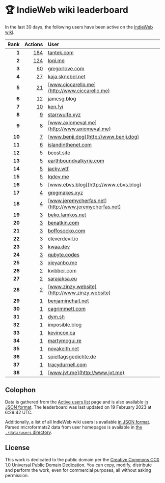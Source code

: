 # 🏆 IndieWeb wiki leaderboard

In the last 30 days, the following users have been active on the [IndieWeb wiki](https://indieweb.org).

| Rank | Actions | User |
|-----:|--------:|:-----|
| **1** | [184](https://indieweb.org/Special:Contributions/Tantek.com) | [tantek.com](http://tantek.com) |
| **2** | [124](https://indieweb.org/Special:Contributions/Loqi.me) | [loqi.me](http://loqi.me) |
| **3** | [60](https://indieweb.org/Special:Contributions/Gregorlove.com) | [gregorlove.com](http://gregorlove.com) |
| **4** | [27](https://indieweb.org/Special:Contributions/Kaja.sknebel.net) | [kaja.sknebel.net](http://kaja.sknebel.net) |
| **5** | [21](https://indieweb.org/Special:Contributions/Www.ciccarello.me) | [www.ciccarello.me](http://www.ciccarello.me) |
| **6** | [12](https://indieweb.org/Special:Contributions/Jamesg.blog) | [jamesg.blog](http://jamesg.blog) |
| **7** | [10](https://indieweb.org/Special:Contributions/Ken.fyi) | [ken.fyi](http://ken.fyi) |
| **8** | [9](https://indieweb.org/Special:Contributions/Starrwulfe.xyz) | [starrwulfe.xyz](http://starrwulfe.xyz) |
| **9** | [8](https://indieweb.org/Special:Contributions/Www.axiomeval.me) | [www.axiomeval.me](http://www.axiomeval.me) |
| **10** | [7](https://indieweb.org/Special:Contributions/Www.benji.dog) | [www.benji.dog](http://www.benji.dog) |
| **11** | [6](https://indieweb.org/Special:Contributions/Islandinthenet.com) | [islandinthenet.com](http://islandinthenet.com) |
| **12** | [5](https://indieweb.org/Special:Contributions/Bcost.site) | [bcost.site](http://bcost.site) |
| **13** | [5](https://indieweb.org/Special:Contributions/Earthboundvalkyrie.com) | [earthboundvalkyrie.com](http://earthboundvalkyrie.com) |
| **14** | [5](https://indieweb.org/Special:Contributions/Jacky.wtf) | [jacky.wtf](http://jacky.wtf) |
| **15** | [5](https://indieweb.org/Special:Contributions/Lqdev.me) | [lqdev.me](http://lqdev.me) |
| **16** | [5](https://indieweb.org/Special:Contributions/Www.ebvs.blog) | [www.ebvs.blog](http://www.ebvs.blog) |
| **17** | [4](https://indieweb.org/Special:Contributions/Gregmakes.xyz) | [gregmakes.xyz](http://gregmakes.xyz) |
| **18** | [4](https://indieweb.org/Special:Contributions/Www.jeremycherfas.net) | [www.jeremycherfas.net](http://www.jeremycherfas.net) |
| **19** | [3](https://indieweb.org/Special:Contributions/Beko.famkos.net) | [beko.famkos.net](http://beko.famkos.net) |
| **20** | [3](https://indieweb.org/Special:Contributions/Benatkin.com) | [benatkin.com](http://benatkin.com) |
| **21** | [3](https://indieweb.org/Special:Contributions/Boffosocko.com) | [boffosocko.com](http://boffosocko.com) |
| **22** | [3](https://indieweb.org/Special:Contributions/Cleverdevil.io) | [cleverdevil.io](http://cleverdevil.io) |
| **23** | [3](https://indieweb.org/Special:Contributions/Kwaa.dev) | [kwaa.dev](http://kwaa.dev) |
| **24** | [3](https://indieweb.org/Special:Contributions/Qubyte.codes) | [qubyte.codes](http://qubyte.codes) |
| **25** | [3](https://indieweb.org/Special:Contributions/Xieyanbo.me) | [xieyanbo.me](http://xieyanbo.me) |
| **26** | [2](https://indieweb.org/Special:Contributions/Kvibber.com) | [kvibber.com](http://kvibber.com) |
| **27** | [2](https://indieweb.org/Special:Contributions/Sarajaksa.eu) | [sarajaksa.eu](http://sarajaksa.eu) |
| **28** | [2](https://indieweb.org/Special:Contributions/Www.zinzy.website) | [www.zinzy.website](http://www.zinzy.website) |
| **29** | [1](https://indieweb.org/Special:Contributions/Benjaminchait.net) | [benjaminchait.net](http://benjaminchait.net) |
| **30** | [1](https://indieweb.org/Special:Contributions/Cagrimmett.com) | [cagrimmett.com](http://cagrimmett.com) |
| **31** | [1](https://indieweb.org/Special:Contributions/Dym.sh) | [dym.sh](http://dym.sh) |
| **32** | [1](https://indieweb.org/Special:Contributions/Imposible.blog) | [imposible.blog](http://imposible.blog) |
| **33** | [1](https://indieweb.org/Special:Contributions/Kevincox.ca) | [kevincox.ca](http://kevincox.ca) |
| **34** | [1](https://indieweb.org/Special:Contributions/Martymcgui.re) | [martymcgui.re](http://martymcgui.re) |
| **35** | [1](https://indieweb.org/Special:Contributions/Novakeith.net) | [novakeith.net](http://novakeith.net) |
| **36** | [1](https://indieweb.org/Special:Contributions/Spieltagsgedichte.de) | [spieltagsgedichte.de](http://spieltagsgedichte.de) |
| **37** | [1](https://indieweb.org/Special:Contributions/Tracydurnell.com) | [tracydurnell.com](http://tracydurnell.com) |
| **38** | [1](https://indieweb.org/Special:Contributions/Www.jvt.me) | [www.jvt.me](http://www.jvt.me) |


## Colophon

Data is gathered from the [Active users list](https://indieweb.org/Special:ActiveUsers) page and is also available [in JSON format](https://github.com/jgarber623/indieweb-wiki-leaderboard/blob/main/data/leaderboard.json). The leaderboard was last updated on 19 February 2023 at 6:29:42 UTC.

Additionally, a list of all IndieWeb wiki users is available [in JSON format](https://github.com/jgarber623/indieweb-wiki-leaderboard/blob/main/data/users.json). Parsed microformats2 data from user homepages is available in [the `./data/users` directory](https://github.com/jgarber623/indieweb-wiki-leaderboard/blob/main/data/users).

## License

This work is dedicated to the public domain per the [Creative Commons CC0 1.0 Universal Public Domain Dedication](https://creativecommons.org/publicdomain/zero/1.0/). You can copy, modify, distribute and perform the work, even for commercial purposes, all without asking permission.
